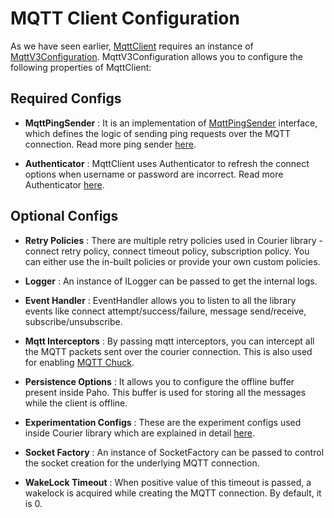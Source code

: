 # MQTT Client Configuration

As we have seen earlier, [MqttClient][1] requires an instance of [MqttV3Configuration][2]. MqttV3Configuration allows you to configure the following properties of MqttClient:

## Required Configs

- **MqttPingSender** : It is an implementation of [MqttPingSender][3] interface, which defines the logic of sending ping requests over the MQTT connection. Read more ping sender [here](PingSender).

- **Authenticator** : MqttClient uses Authenticator to refresh the connect options when username or password are incorrect. Read more Authenticator [here](Authenticator).

## Optional Configs

- **Retry Policies** : There are multiple retry policies used in Courier library - connect retry policy, connect timeout policy, subscription policy. You can either use the in-built policies or provide your own custom policies.

- **Logger** : An instance of ILogger can be passed to get the internal logs.

- **Event Handler** : EventHandler allows you to listen to all the library events like connect attempt/success/failure, message send/receive, subscribe/unsubscribe.

- **Mqtt Interceptors** : By passing mqtt interceptors, you can intercept all the MQTT packets sent over the courier connection. This is also used for enabling [MQTT Chuck](MqttChuck).

- **Persistence Options** : It allows you to configure the offline buffer present inside Paho. This buffer is used for storing all the messages while the client is offline.

- **Experimentation Configs** : These are the experiment configs used inside Courier library which are explained in detail [here](ExperimentConfigs).

- **Socket Factory** : An instance of SocketFactory can be passed to control the socket creation for the underlying MQTT connection.

- **WakeLock Timeout** : When positive value of this timeout is passed, a wakelock is acquired while creating the MQTT connection. By default, it is 0. 

[1]: https://github.com/gojek/courier-android/blob/main/mqtt-client/src/main/java/com/gojek/mqtt/client/MqttClient.kt
[2]: https://github.com/gojek/courier-android/blob/main/mqtt-client/src/main/java/com/gojek/mqtt/client/config/v3/MqttV3Configuration.kt
[3]: https://github.com/gojek/courier-android/blob/main/pingsender/mqtt-pingsender/src/main/java/com/gojek/mqtt/pingsender/MqttPingSender.kt
